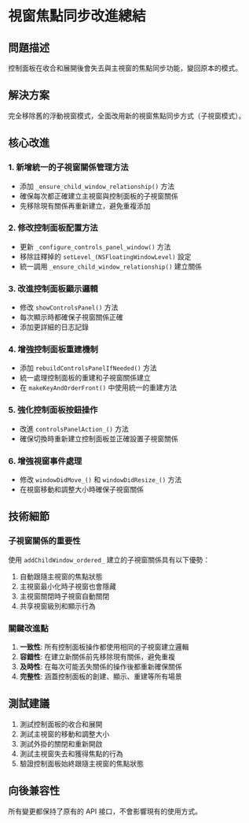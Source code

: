 # 視窗焦點同步改進總結

## 問題描述
控制面板在收合和展開後會失去與主視窗的焦點同步功能，變回原本的模式。

## 解決方案
完全移除舊的浮動視窗模式，全面改用新的視窗焦點同步方式（子視窗模式）。

## 核心改進

### 1. 新增統一的子視窗關係管理方法
- 添加 `_ensure_child_window_relationship()` 方法
- 確保每次都正確建立主視窗與控制面板的子視窗關係
- 先移除現有關係再重新建立，避免重複添加

### 2. 修改控制面板配置方法
- 更新 `_configure_controls_panel_window()` 方法
- 移除註釋掉的 `setLevel_(NSFloatingWindowLevel)` 設定
- 統一調用 `_ensure_child_window_relationship()` 建立關係

### 3. 改進控制面板顯示邏輯
- 修改 `showControlsPanel()` 方法
- 每次顯示時都確保子視窗關係正確
- 添加更詳細的日志記錄

### 4. 增強控制面板重建機制
- 添加 `rebuildControlsPanelIfNeeded()` 方法
- 統一處理控制面板的重建和子視窗關係建立
- 在 `makeKeyAndOrderFront()` 中使用統一的重建方法

### 5. 強化控制面板按鈕操作
- 改進 `controlsPanelAction_()` 方法
- 確保切換時重新建立控制面板並正確設置子視窗關係

### 6. 增強視窗事件處理
- 修改 `windowDidMove_()` 和 `windowDidResize_()` 方法
- 在視窗移動和調整大小時確保子視窗關係

## 技術細節

### 子視窗關係的重要性
使用 `addChildWindow_ordered_` 建立的子視窗關係具有以下優勢：
1. 自動跟隨主視窗的焦點狀態
2. 主視窗最小化時子視窗也會隱藏
3. 主視窗關閉時子視窗自動關閉
4. 共享視窗級別和顯示行為

### 關鍵改進點
1. **一致性**: 所有控制面板操作都使用相同的子視窗建立邏輯
2. **容錯性**: 在建立新關係前先移除現有關係，避免重複
3. **及時性**: 在每次可能丟失關係的操作後都重新確保關係
4. **完整性**: 涵蓋控制面板的創建、顯示、重建等所有場景

## 測試建議
1. 測試控制面板的收合和展開
2. 測試主視窗的移動和調整大小
3. 測試外掛的關閉和重新開啟
4. 測試主視窗失去和獲得焦點的行為
5. 驗證控制面板始終跟隨主視窗的焦點狀態

## 向後兼容性
所有變更都保持了原有的 API 接口，不會影響現有的使用方式。
